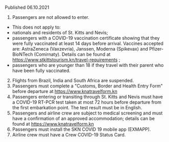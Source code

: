Published 06.10.2021
1. Passengers are not allowed to enter.
- This does not apply to:
- nationals and residents of St. Kitts and Nevis;
- passengers with a COVID-19 vaccination certificate showing that they were fully vaccinated at least 14 days before arrival. Vaccines accepted are: AstraZeneca (Vaxzevria), Janssen, Moderna (Spikevax) and Pfizer-BioNTech (Comirnaty). Details can be found at <a target="_blank" href="https://www.stkittstourism.kn/travel-requirements">https://www.stkittstourism.kn/travel-requirements</a> ;
- passengers who are younger than 18 if they travel with their parent who have been fully vaccinated.
2. Flights from Brazil, India and South Africa are suspended.
3. Passengers must complete a "Customs, Border and Health Entry Form" before departure at <a href="https://www.knatravelform.kn/">https://www.knatravelform.kn</a>
4. Passengers entering or transiting through St. Kitts and Nevis must have a COVID-19 RT-PCR test taken at most 72 hours before departure from the first embarkation point. The test result must be in English.
5. Passengers and airline crew are subject to medical screening and must have a confirmation of an approved accommodation; details can be found at <a href="https://www.knatravelform.kn/">https://www.knatravelform.kn</a>
6. Passengers must install the SKN COVID 19 mobile app (EXMAPP).
7. Airline crew must have a Crew COVID-19 Status Card.